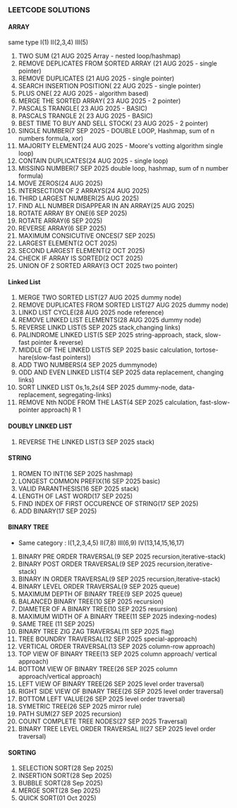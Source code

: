 ### LEETCODE SOLUTIONS

#### ARRAY 
same type I(1) II(2,3,4) III(5)
1. TWO SUM (21 AUG 2025 Array - nested loop/hashmap)
2. REMOVE DEPLICATES FROM SORTED ARRAY (21 AUG 2025 - single pointer)
3. REMOVE DUPLICATES (21 AUG 2025 - single pointer)
4. SEARCH INSERTION POSITION( 22 AUG 2025 - single pointer)
5. PLUS ONE( 22 AUG 2025 - algorithm based)
6. MERGE THE SORTED ARRAY( 23 AUG 2025 - 2 pointer)
7. PASCALS TRANGLE( 23 AUG 2025 - BASIC)
8. PASCALS TRANGLE 2( 23 AUG 2025 - BASIC)
9. BEST TIME TO BUY AND SELL STOCK( 23 AUG 2025 - 2 pointer)
10. SINGLE NUMBER(7 SEP 2025 - DOUBLE LOOP, Hashmap, sum of n numbers formula, xor)
11. MAJORITY ELEMENT(24 AUG 2025 - Moore's votting algorithm single loop)
12. CONTAIN DUPLICATES(24 AUG 2025 - single loop)
13. MISSING NUMBER(7 SEP 2025 double loop, hashmap, sum of n number formula)
14. MOVE ZEROS(24 AUG 2025)
15. INTERSECTION OF 2 ARRAYS(24 AUG 2025)
16. THIRD LARGEST NUMBER(25 AUG 2025)
17. FIND ALL NUMBER DISAPPEAR IN AN ARRAY(25 AUG 2025)
18. ROTATE ARRAY BY ONE(6 SEP 2025)
19. ROTATE ARRAY(6 SEP 2025)
20. REVERSE ARRAY(6 SEP 2025)
21. MAXIMUM CONSICUTIVE ONCES(7 SEP 2025)
22. LARGEST ELEMENT(2 OCT 2025)
23. SECOND LARGEST ELEMENT(2 OCT 2025)
24. CHECK IF ARRAY IS SORTED(2 OCT 2025)
25. UNION OF 2 SORTED ARRAY(3 OCT 2025 two pointer)

#### Linked List 
1. MERGE TWO SORTED LIST(27 AUG 2025 dummy node)
2. REMOVE DUPLICATES FROM SORTED LIST(27 AUG 2025 dummy node)
3. LINKD LIST CYCLE(28 AUG 2025 node reference)
4. REMOVE LINKED LIST ELEMENTS(28 AUG 2025 dummy node)
5. REVERSE LINKD LIST(5 SEP 2025 stack,changing links)
6. PALINDROME LINKED LIST(5 SEP 2025 string-approach, stack, slow-fast pointer & reverse)
7. MIDDLE OF THE LINKED LIST(5 SEP 2025 basic calculation, tortose-hare(slow-fast pointers))
8. ADD TWO NUMBERS(4 SEP 2025 dummynode)
9. ODD AND EVEN LINKED LIST(4 SEP 2025 data replacement, changing links)
10. SORT LINKED LIST 0s,1s,2s(4 SEP 2025 dummy-node, data-replacement, segregating-links)
11. REMOVE Nth NODE FROM THE LAST(4 SEP 2025 calculation, fast-slow-pointer approach) R 1

#### DOUBLY LINKED LIST
1. REVERSE THE LINKED LIST(3 SEP 2025 stack)


#### STRING 
1. ROMEN TO INT(16 SEP 2025 hashmap)
2. LONGEST COMMON PREFIX(16 SEP 2025 basic)
3. VALID PARANTHESIS(16 SEP 2025 stack)
4. LENGTH OF LAST WORD(17 SEP 2025)
5. FIND INDEX OF FIRST OCCURENCE OF STRING(17 SEP 2025)
6. ADD BINARY(17 SEP 2025)

#### BINARY TREE
- Same category : I(1,2,3,4,5) II(7,8)  III(6,9) IV(13,14,15,16,17)
1. BINARY PRE ORDER TRAVERSAL(9 SEP 2025 recursion,iterative-stack) 
2. BINARY POST ORDER TRAVERSAL(9 SEP 2025 recursion,iterative-stack) 
3. BINARY IN ORDER TRAVERSAL(9 SEP 2025 recursion,iterative-stack)
4. BINARY LEVEL ORDER TRAVERSAL(9 SEP 2025 queue)
5. MAXIMUM DEPTH OF BINARY TREE(9 SEP 2025 queue)
6. BALANCED BINARY TREE(10 SEP 2025 recursion)
7. DIAMETER OF A BINARY TREE(10 SEP 2025 resursion)
8. MAXIMUM WIDTH OF A BINARY TREE(11 SEP 2025 indexing-nodes)
9. SAME TREE (11 SEP 2025)
10. BINARY TREE ZIG ZAG TRAVERSAL(11 SEP 2025 flag)
11. TREE BOUNDRY TRAVERSAL(12 SEP 2025 special-approach)
12. VERTICAL ORDER TRAVERSAL(13 SEP 2025 column-row approach)
13. TOP VIEW OF BINARY TREE(13 SEP 2025 column approach/ vertical approach)
14. BOTTOM VIEW OF BINARY TREE(26 SEP 2025 column approach/vertical approach)
15. LEFT VIEW OF BINARY TREE(26 SEP 2025 level order traversal)
16. RIGHT SIDE VIEW OF BINARY TREE(26 SEP 2025 level order traversal)
17. BOTTOM LEFT VALUE(26 SEP 2025 level order traversal)
18. SYMETRIC TREE(26 SEP 2025 mirror rule)
19. PATH SUM(27 SEP 2025 recursion)
20. COUNT COMPLETE TREE NODES(27 SEP 2025 Traversal)
21. BINARY TREE LEVEL ORDER TRAVERSAL II(27 SEP 2025 level order traversal)

#### SORTING
1. SELECTION SORT(28 Sep 2025)
2. INSERTION SORT(28 Sep 2025)
3. BUBBLE SORT(28 Sep 2025)
4. MERGE SORT(28 Sep 2025)
5. QUICK SORT(01 Oct 2025) 
